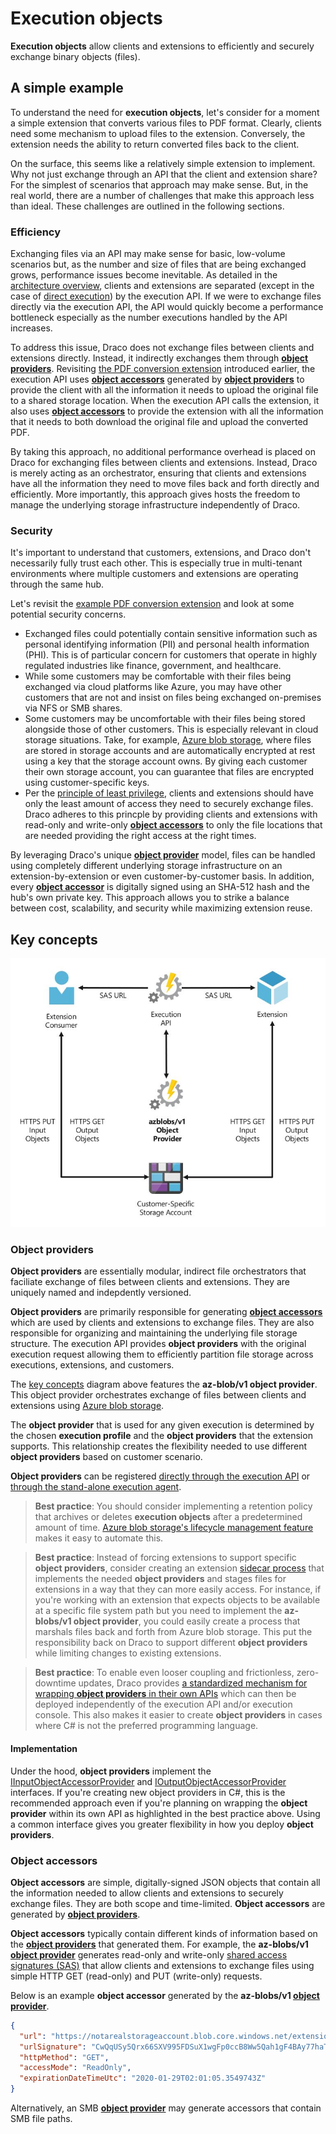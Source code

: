 # Execution objects

**Execution objects** allow clients and extensions to efficiently and securely exchange binary objects (files).

## A simple example

To understand the need for **execution objects**, let's consider for a moment a simple extension that converts various files to PDF format. Clearly, clients need some mechanism to upload files to the extension. Conversely, the extension needs the ability to return converted files back to the client.

On the surface, this seems like a relatively simple extension to implement. Why not just exchange through an API that the client and extension share? For the simplest of scenarios that approach may make sense. But, in the real world, there are a number of challenges that make this approach less than ideal. These challenges are outlined in the following sections.

### Efficiency

Exchanging files via an API may make sense for basic, low-volume scenarios but, as the number and size of files that are being exchanged grows, performance issues become inevitable. As detailed in the [architecture overview](/doc/architecture/overview.md), clients and extensions are separated (except in the case of [direct execution](/doc/architecture/direct-execution.md)) by the execution API. If we were to exchange files directly via the execution API, the API would quickly become a performance bottleneck especially as the number executions handled by the API increases. 

To address this issue, Draco does not exchange files between clients and extensions directly. Instead, it indirectly exchanges them through [**object providers**](#object-providers). Revisiting [the PDF conversion extension](#a-simple-example) introduced earlier, the execution API uses [**object accessors**](#object-accessors) generated by [**object providers**](#object-providers) to provide the client with all the information it needs to upload the original file to a shared storage location. When the execution API calls the extension, it also uses [**object accessors**](#object-accessors) to provide the extension with all the information that it needs to both download the original file and upload the converted PDF.

By taking this approach, no additional performance overhead is placed on Draco for exchanging files between clients and extensions. Instead, Draco is merely acting as an orchestrator, ensuring that clients and extensions have all the information they need to move files back and forth directly and efficiently. More importantly, this approach gives hosts the freedom to manage the underlying storage infrastructure independently of Draco.

### Security

It's important to understand that customers, extensions, and Draco don't necessarily fully trust each other. This is especially true in multi-tenant environments where multiple customers and extensions are operating through the same hub.

Let's revisit the [example PDF conversion extension](#a-simple-example) and look at some potential security concerns.

- Exchanged files could potentially contain sensitive information such as personal identifying information (PII) and personal health information (PHI). This is of particular concern for customers that operate in highly regulated industries like finance, government, and healthcare.
- While some customers may be comfortable with their files being exchanged via cloud platforms like Azure, you may have other customers that are not and insist on files being exchanged on-premises via NFS or SMB shares.
- Some customers may be uncomfortable with their files being stored alongside those of other customers. This is especially relevant in cloud storage situations. Take, for example, [Azure blob storage](https://azure.microsoft.com/en-us/services/storage/blobs/), where files are stored in storage accounts and are automatically encrypted at rest using a key that the storage account owns. By giving each customer their own storage account, you can guarantee that files are encrypted using customer-specific keys.
- Per the [principle of least privilege](https://en.wikipedia.org/wiki/Principle_of_least_privilege), clients and extensions should have only the least amount of access they need to securely exchange files. Draco adheres to this princple by providing clients and extensions with read-only and write-only **[object accessors](#object-accessors)** to only the file locations that are needed providing the right access at the right times.

By leveraging Draco's unique **[object provider](#object-providers)** model, files can be handled using completely different underlying storage infrastructure on an extension-by-extension or even customer-by-customer basis. In addition, every **[object accessor](#object-accessor)** is digitally signed using an SHA-512 hash and the hub's own private key. This approach allows you to strike a balance between cost, scalability, and security while maximizing extension reuse.

## Key concepts

![Execution objects](/doc/images/arch-execution-objects.JPG)

### Object providers

**Object providers** are essentially modular, indirect file orchestrators that faciliate exchange of files between clients and extensions. They are uniquely named and indepdently versioned.

**Object providers** are primarily responsible for generating **[object accessors](#object-accessors)** which are used by clients and extensions to exchange files. They are also responsible for organizing and maintaining the underlying file storage structure. The execution API provides **object providers** with the original execution request allowing them to efficiently partition file storage across executions, extensions, and customers.

The [key concepts](#key-concepts) diagram above features the **az-blob/v1 object provider**. This object provider orchestrates exchange of files between clients and extensions using [Azure blob storage](https://azure.microsoft.com/en-us/services/storage/blobs/). 

The **object provider** that is used for any given execution is determined by the chosen **execution profile** and the **object providers** that the extension supports. This relationship creates the flexibility needed to use different **object providers** based on customer scenario.

**Object providers** can be registered [directly through the execution API](/src/Execution.Api/Modules/Factories/ObjectAccessorProviderFactoryModule.cs) or [through the stand-alone execution agent](/src/ExecutionAdapter.ConsoleHost/Modules/ObjectAccessorProviderFactoryModule.cs).

> **Best practice**: You should consider implementing a retention policy that archives or deletes **execution objects** after a predetermined amount of time. [Azure blob storage's lifecycle management feature](https://docs.microsoft.com/en-us/azure/storage/blobs/storage-lifecycle-management-concepts) makes it easy to automate this.

> **Best practice**: Instead of forcing extensions to support specific **object providers**, consider creating an extension [sidecar process](https://docs.microsoft.com/en-us/azure/architecture/patterns/sidecar) that implements the needed **object providers** and stages files for extensions in a way that they can more easily access. For instance, if you're working with an extension that expects objects to be available at a specific file system path but you need to implement the **az-blobs/v1 object provider**, you could easily create a process that marshals files back and forth from Azure blob storage. This put the responsibility back on Draco to support different **object providers** while limiting changes to existing extensions.

> **Best practice**: To enable even looser coupling and frictionless, zero-downtime updates, Draco provides [a standardized mechanism for wrapping **object providers** in their own APIs](/src/ObjectStorageProvider.Api) which can then be deployed independently of the execution API and/or execution console. This also makes it easier to create **object providers** in cases where C# is not the preferred programming language.

#### Implementation

Under the hood, **object providers** implement the [IInputObjectAccessorProvider](/src/ObjectStorage/Interfaces/IInputObjectAccessorProvider.cs) and [IOutputObjectAccessorProvider](/src/ObjectStorage/Interfaces/IOutputObjectAccessorProvider.cs) interfaces. If you're creating new object providers in C#, this is the recommended approach even if you're planning on wrapping the **object provider** within its own API as highlighted in the best practice above. Using a common interface gives you greater flexibility in how you deploy **object providers**.

### Object accessors

**Object accessors** are simple, digitally-signed JSON objects that contain all the information needed to allow clients and extensions to securely exchange files. They are both scope and time-limited. **Object accessors** are generated by **[object providers](#object-providers)**.

**Object accessors** typically contain different kinds of information based on the [**object providers**](#object-providers) that generated them. For example, the **az-blobs/v1 [object provider](#object-providers)** generates read-only and write-only [shared access signatures (SAS)](https://docs.microsoft.com/en-us/azure/storage/common/storage-sas-overview) that allow clients and extensions to exchange files using simple HTTP GET (read-only) and PUT (write-only) requests.

Below is an example **object accessor** generated by the **az-blobs/v1 [object provider](#object-providers)**.

```json
{
  "url": "https://notarealstorageaccount.blob.core.windows.net/extensionobjects/c2afa23d-dac9-4159-8d5d-308b25ff34e5_7bb853a6-892c-4f5e-99f3-ad98e707ed93_598f9af9-f226-41b4-bd82-a2944cb1f1b1_3c8343ae-e1c7-40a3-8fe4-c60de3afbaee/input/original?sv=2019-02-02&sr=b&sig=zW5IB9yk8ynHXQ3Cl8JL0IYwRqhKmHr5boaSaLcLzUs%3D&spr=https&se=2020-01-29T02%3A01%3A05Z&sp=r",
  "urlSignature": "CwQqUSy5Qrx66SXV995FDSuX1wgFp0ccB8Ww5Qah1gF4BAy77haTs9s2G6z/8/vjZkrlxPP6IwgWGwBFcRvAVwVobukIBnP1K9HQ/ZoyvmuqYjV8to193QahpNwdPKUlw6+quKQtxuoLr+ShxNqC+3G7VhyW4yxgjjI9mOpNNjU=",
  "httpMethod": "GET",
  "accessMode": "ReadOnly",
  "expirationDateTimeUtc": "2020-01-29T02:01:05.3549743Z"
}
```

Alternatively, an SMB **[object provider](#object-providers)** may generate accessors that contain SMB file paths.
